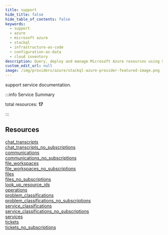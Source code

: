 ```yaml
---
title: support
hide_title: false
hide_table_of_contents: false
keywords:
  - support
  - azure
  - microsoft azure
  - stackql
  - infrastructure-as-code
  - configuration-as-data
  - cloud inventory
description: Query, deploy and manage Microsoft Azure resources using SQL
custom_edit_url: null
image: /img/providers/azure/stackql-azure-provider-featured-image.png
---
```


support service documentation.

:::info Service Summary

<div class="row">
<div class="providerDocColumn">
<span>total resources:&nbsp;<b>17</b></span><br />
</div>
</div>

:::

## Resources
<div class="row">
<div class="providerDocColumn">
<a href="/providers/azure/support/chat_transcripts/">chat_transcripts</a><br />
<a href="/providers/azure/support/chat_transcripts_no_subscriptions/">chat_transcripts_no_subscriptions</a><br />
<a href="/providers/azure/support/communications/">communications</a><br />
<a href="/providers/azure/support/communications_no_subscriptions/">communications_no_subscriptions</a><br />
<a href="/providers/azure/support/file_workspaces/">file_workspaces</a><br />
<a href="/providers/azure/support/file_workspaces_no_subscriptions/">file_workspaces_no_subscriptions</a><br />
<a href="/providers/azure/support/files/">files</a><br />
<a href="/providers/azure/support/files_no_subscriptions/">files_no_subscriptions</a><br />
<a href="/providers/azure/support/look_up_resource_ids/">look_up_resource_ids</a>
</div>
<div class="providerDocColumn">
<a href="/providers/azure/support/operations/">operations</a><br />
<a href="/providers/azure/support/problem_classifications/">problem_classifications</a><br />
<a href="/providers/azure/support/problem_classifications_no_subscriptions/">problem_classifications_no_subscriptions</a><br />
<a href="/providers/azure/support/service_classifications/">service_classifications</a><br />
<a href="/providers/azure/support/service_classifications_no_subscriptions/">service_classifications_no_subscriptions</a><br />
<a href="/providers/azure/support/services/">services</a><br />
<a href="/providers/azure/support/tickets/">tickets</a><br />
<a href="/providers/azure/support/tickets_no_subscriptions/">tickets_no_subscriptions</a>
</div>
</div>